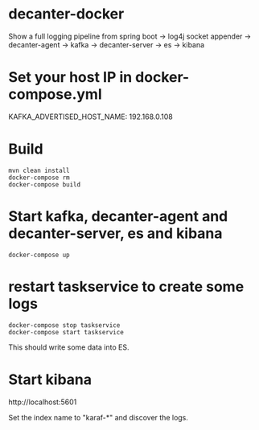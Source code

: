 # decanter-docker
Show a full logging pipeline from spring boot -> log4j socket appender -> decanter-agent -> kafka -> decanter-server -> es -> kibana

# Set your host IP in docker-compose.yml
KAFKA_ADVERTISED_HOST_NAME: 192.168.0.108

# Build
	mvn clean install
	docker-compose rm
	docker-compose build

# Start kafka, decanter-agent and decanter-server, es and kibana
	docker-compose up

# restart taskservice to create some logs
	docker-compose stop taskservice
	docker-compose start taskservice
This should write some data into ES.

# Start kibana
http://localhost:5601

Set the index name to "karaf-*" and discover the logs.
